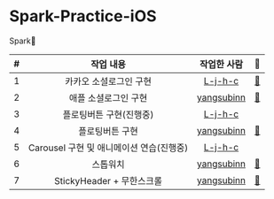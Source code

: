 # Spark-Practice-iOS

Spark🎇

| # |  작업 내용  |  작업한 사람  | 📎 |
|:----------:|:-------------:|:------:|:------:|
| 1 | 카카오 소셜로그인 구현 | [L-j-h-c](https://github.com/L-j-h-c) | [📎](https://github.com/TeamSparker/Spark-Practice-iOS/pull/9) |
| 2 | 애플 소셜로그인 구현 | [yangsubinn](https://github.com/yangsubinn) | [📎](https://github.com/TeamSparker/Spark-Practice-iOS/pull/12) |
| 3 | 플로팅버튼 구현(진행중) | [L-j-h-c](https://github.com/L-j-h-c) | |
| 4 | 플로팅버튼 구현 | [yangsubinn](https://github.com/yangsubinn) | [📎](https://github.com/TeamSparker/Spark-Practice-iOS/pull/18) |
| 5 | Carousel 구현 및 애니메이션 연습(진행중) | [L-j-h-c](https://github.com/L-j-h-c) | |
| 6 | 스톱워치 | [yangsubinn](https://github.com/yangsubinn) | [📎](https://github.com/TeamSparker/Spark-Practice-iOS/pull/15) |
| 7 | StickyHeader + 무한스크롤 | [yangsubinn](https://github.com/yangsubinn) | [📎](https://github.com/TeamSparker/Spark-Practice-iOS/pull/23) |

